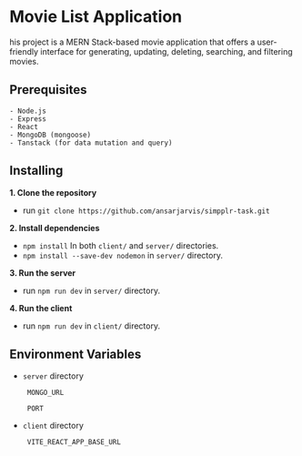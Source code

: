 # Movie List Application

his project is a MERN Stack-based movie application that offers a user-friendly interface for generating, updating, deleting, searching, and filtering movies.

## Prerequisites

    - Node.js
    - Express
    - React
    - MongoDB (mongoose)
    - Tanstack (for data mutation and query)

## Installing

**1. Clone the repository**

- run `git clone https://github.com/ansarjarvis/simpplr-task.git`

**2. Install dependencies**

- `npm install` In both `client/` and `server/` directories.
- `npm install --save-dev nodemon` in `server/` directory.

**3. Run the server**

- run `npm run dev` in `server/` directory.

**4. Run the client**

- run `npm run dev` in `client/` directory.

## Environment Variables

- `server` directory

       MONGO_URL

       PORT

- `client` directory

       VITE_REACT_APP_BASE_URL
